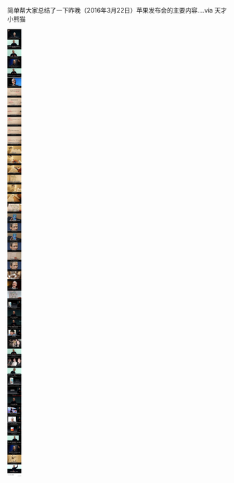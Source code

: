 简单帮大家总结了一下昨晚（2016年3月22日）苹果发布会的主要内容....via 天才小熊猫

![ca3895d733a1424580617602343c05fc.png](https://raw.githubusercontent.com/wxlzmt/cdn1/master/ext/qw/groups/10052/ca3895d733a1424580617602343c05fc.png)
